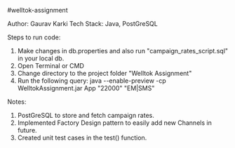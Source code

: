 #welltok-assignment
 
Author: Gaurav Karki
Tech Stack: Java, PostGreSQL

Steps to run code:
1) Make changes in db.properties and also run "campaign_rates_script.sql" in your local db.
2) Open Terminal or CMD 
3) Change directory to the project folder "Welltok Assignment"
3) Run the following query: java --enable-preview -cp WelltokAssignment.jar App "22000" "EM|SMS"

Notes:
1) PostGreSQL to store and fetch campaign rates.
2) Implemented Factory Design pattern to easily add new Channels in future.
3) Created unit test cases in the test() function.
